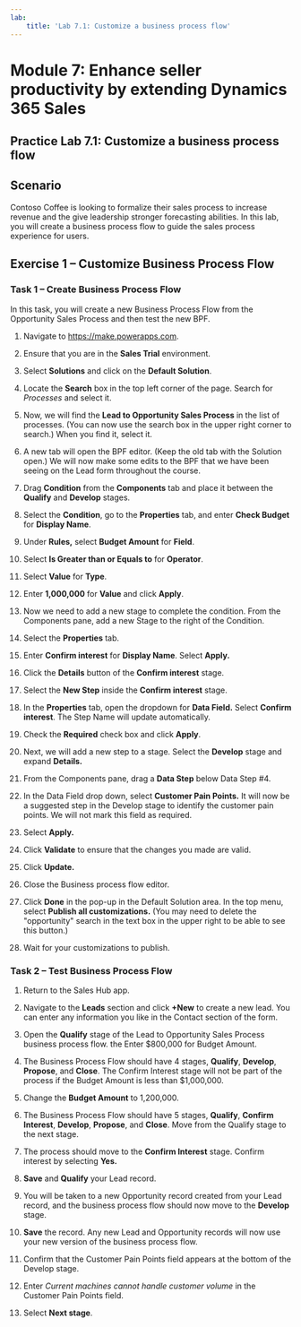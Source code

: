 ```yaml
---
lab:
    title: 'Lab 7.1: Customize a business process flow'
---
```


# Module 7: Enhance seller productivity by extending Dynamics 365 Sales

## Practice Lab 7.1: Customize a business process flow

## Scenario

Contoso Coffee is looking to formalize their sales process to
increase revenue and the give leadership stronger forecasting abilities. In this lab, you will create a business process flow to guide the
sales process experience for users.

## Exercise 1 – Customize Business Process Flow
### Task 1 – Create Business Process Flow

In this task, you will create a new Business Process Flow from the Opportunity
Sales Process and then test the new BPF.

1.  Navigate to <https://make.powerapps.com>.

2.  Ensure that you are in the **Sales Trial** environment. 

3.  Select **Solutions** and click on the **Default Solution**.

4.  Locate the **Search** box in the top left corner of the page. Search for *Processes* and select it.

6.  Now, we will find the **Lead to Opportunity Sales Process** in the list of processes. (You can now use the search box in the upper right corner to search.) When you find it, select it.

8.  A new tab will open the BPF editor. (Keep the old tab with the Solution open.) We will now make some edits to the BPF that we have been seeing on the Lead form throughout the course.

14. Drag **Condition** from the **Components** tab and place it between the
    **Qualify** and **Develop** stages.

15. Select the **Condition**, go to the **Properties** tab, and enter **Check
    Budget** for **Display Name**.

16. Under **Rules,** select **Budget Amount** for **Field**.

17. Select **Is Greater than or Equals to** for **Operator**.

18. Select **Value** for **Type**.

19. Enter **1,000,000** for **Value** and click **Apply**.

20. Now we need to add a new stage to complete the condition. From the Components pane, add a new Stage to the right of the Condition.

24. Select the **Properties** tab.

25. Enter **Confirm interest** for **Display Name**. Select **Apply.**

26. Click the **Details** button of the **Confirm interest** stage.

27. Select the **New Step** inside the **Confirm interest** stage.

28. In the **Properties** tab, open the dropdown for **Data Field.** Select **Confirm interest**. The Step Name will update automatically.

29. Check the **Required** check box and click **Apply**.

30. Next, we will add a new step to a stage. Select the **Develop** stage and expand **Details.**

31. From the Components pane, drag a **Data Step** below Data Step #4.

32. In the Data Field drop down, select **Customer Pain Points.** It will now be a suggested step in the Develop stage to identify the customer pain points. We will not mark this field as required.

33. Select **Apply.**

34. Click **Validate** to ensure that the changes you made are valid.

35. Click **Update.**

37. Close the Business process flow editor.

38. Click **Done** in the pop-up in the Default Solution area. In the top menu, select **Publish all customizations.** (You may need to delete the "opportunity" search in the text box in the upper right to be able to see this button.)

39. Wait for your customizations to publish.

### Task 2 – Test Business Process Flow

1.  Return to the Sales Hub app.

2. Navigate to the **Leads** section and click **+New** to create a new lead. You can enter any information you like in the Contact section of the form.

4. Open the **Qualify** stage of the Lead to Opportunity Sales Process business process flow. the Enter $800,000 for Budget Amount.

12. The Business Process Flow should have 4 stages, **Qualify**, **Develop**,
    **Propose**, and **Close**. The Confirm Interest stage will not be part of the
    process if the Budget Amount is less than $1,000,000.

13. Change the **Budget Amount** to 1,200,000.

14. The Business Process Flow should have 5 stages, **Qualify**, **Confirm Interest**, **Develop**, **Propose**, and **Close**. Move from the Qualify stage to the next stage.

17. The process should move to the **Confirm Interest** stage. Confirm interest by selecting **Yes.**

18. **Save** and **Qualify** your Lead record.

20. You will be taken to a new Opportunity record created from your Lead record, and the business process flow should now move to the **Develop** stage.

21. **Save** the record. Any new Lead and Opportunity records will now use your new version of the business process flow.

22. Confirm that the Customer Pain Points field appears at the bottom of the Develop stage.

23. Enter *Current machines cannot handle customer volume* in the Customer Pain Points field.

24. Select **Next stage**.
